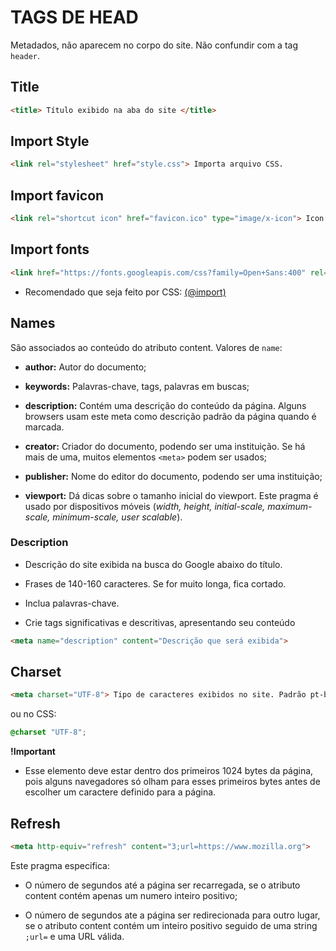 # TAGS DE HEAD

Metadados, não aparecem no corpo do site. Não confundir com a tag `header`.

## Title

```html
<title> Título exibido na aba do site </title>
```

## Import Style

```html
<link rel="stylesheet" href="style.css"> Importa arquivo CSS.
```

## Import favicon

```html
<link rel="shortcut icon" href="favicon.ico" type="image/x-icon"> Icon exibido na aba do site.
```

## Import fonts

```html
<link href="https://fonts.googleapis.com/css?family=Open+Sans:400" rel="stylesheet"> Importa fontes.
```

* Recomendado que seja feito por CSS: [\(@import\)]()
## Names

São associados ao conteúdo do atributo content. Valores de `name`:

* **author:** Autor do documento;

* **keywords:** Palavras-chave, tags, palavras em buscas;

* **description:** Contém uma descrição do conteúdo da página. Alguns browsers usam este meta como descrição padrão da página quando é marcada.

* **creator:** Criador do documento, podendo ser uma instituição. Se há mais de uma, muitos elementos `<meta>` podem ser usados;

* **publisher:** Nome do editor do documento, podendo ser uma instituição;

* **viewport:** Dá dicas sobre o tamanho inicial do viewport. Este pragma é usado por dispositivos móveis (*width, height, initial-scale, maximum-scale, minimum-scale, user scalable*).­

### Description

* Descrição do site exibida na busca do Google abaixo do título.

* Frases de 140-160 caracteres. Se for muito longa, fica cortado.

* Inclua palavras-chave.

* Crie tags significativas e descritivas, apresentando seu conteúdo

```html
<meta name="description" content="Descrição que será exibida">
```

## Charset

```html
<meta charset="UTF-8"> Tipo de caracteres exibidos no site. Padrão pt-br é UTF-8.
```

ou no CSS:

```css
@charset "UTF-8";
```

**!Important**

* Esse elemento <meta> deve estar dentro dos primeiros 1024 bytes da página, pois alguns navegadores só olham para esses primeiros bytes antes de escolher um caractere definido para a página.

## Refresh

```html
<meta http-equiv="refresh" content="3;url=https://www.mozilla.org">
```

Este pragma especifica:

* O número de segundos até a página ser recarregada, se o atributo content contém apenas um numero inteiro positivo;

* O número de segundos ate a página ser redirecionada para outro lugar, se o atributo content contém um inteiro positivo seguido de uma string `;url=` e uma URL válida.


